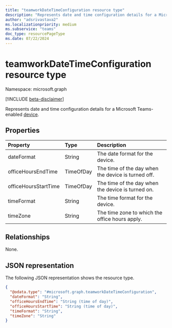 ```yaml
---
title: "teamworkDateTimeConfiguration resource type"
description: "Represents date and time configuration details for a Microsoft Teams-enabled device."
author: "adsrivastava2"
ms.localizationpriority: medium
ms.subservice: "teams"
doc_type: resourcePageType
ms.date: 07/22/2024
---
```


# teamworkDateTimeConfiguration resource type

Namespace: microsoft.graph

[!INCLUDE [beta-disclaimer](../../includes/beta-disclaimer.md)]

Represents date and time configuration details for a Microsoft Teams-enabled [device](../resources/teamworkdevice.md).

## Properties
|Property|Type|Description|
|:---|:---|:---|
|dateFormat|String|The date format for the device.|
|officeHoursEndTime|TimeOfDay|The time of the day when the device is turned off.|
|officeHoursStartTime|TimeOfDay|The time of the day when the device is turned on.|
|timeFormat|String|The time format for the device.|
|timeZone|String|The time zone to which the office hours apply.|

## Relationships
None.

## JSON representation
The following JSON representation shows the resource type.
<!-- {
  "blockType": "resource",
  "@odata.type": "microsoft.graph.teamworkDateTimeConfiguration"
}
-->
``` json
{
  "@odata.type": "#microsoft.graph.teamworkDateTimeConfiguration",
  "dateFormat": "String",
  "officeHoursEndTime": "String (time of day)",
  "officeHoursStartTime": "String (time of day)",
  "timeFormat": "String",
  "timeZone": "String"
}
```

